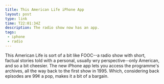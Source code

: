 ```yaml
---
title: This American Life iPhone App
layout: post
type: link
time: T22:01:34Z
description: The radio show now has an app. 
tags: 
 - iphone
 - radio
---
```


This American Life is sort of a bit like FOOC--a radio show with short, factual stories told with a personal, usually wry perspective--only American, and so a bit cheesier. The new iPhone app lets you access the programme's archives, all the way back to the first show in 1995. Which, considering back episodes are 99&#162; a pop, makes it a bit of a bargain.
